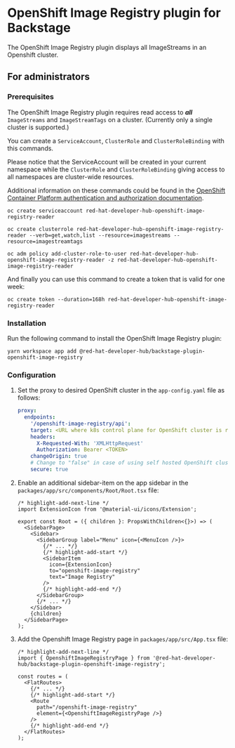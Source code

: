 # OpenShift Image Registry plugin for Backstage

The OpenShift Image Registry plugin displays all ImageStreams in an Openshift cluster.

## For administrators

### Prerequisites

The OpenShift Image Registry plugin requires read access to **_all_** `ImageStreams` and `ImageStreamTags` on a cluster. (Currently only a single cluster is supported.)

You can create a `ServiceAccount`, `ClusterRole` and `ClusterRoleBinding` with this commands.

Please notice that the ServiceAccount will be created in your current namespace while the `ClusterRole` and `ClusterRoleBinding` giving access to all namespaces are cluster-wide resources.

Additional information on these commands could be found in the [OpenShift Container Platform authentication and authorization documentation](https://docs.openshift.com/container-platform/latest/authentication/index.html).

```console
oc create serviceaccount red-hat-developer-hub-openshift-image-registry-reader

oc create clusterrole red-hat-developer-hub-openshift-image-registry-reader --verb=get,watch,list --resource=imagestreams --resource=imagestreamtags

oc adm policy add-cluster-role-to-user red-hat-developer-hub-openshift-image-registry-reader -z red-hat-developer-hub-openshift-image-registry-reader
```

And finally you can use this command to create a token that is valid for one week:

```console
oc create token --duration=168h red-hat-developer-hub-openshift-image-registry-reader
```

### Installation

Run the following command to install the OpenShift Image Registry plugin:

```console
yarn workspace app add @red-hat-developer-hub/backstage-plugin-openshift-image-registry
```

### Configuration

1. Set the proxy to desired OpenShift cluster in the `app-config.yaml` file as follows:

   ```yaml title="app-config.yaml"
   proxy:
     endpoints:
       '/openshift-image-registry/api':
       target: <URL where k8s control plane for OpenShift cluster is running>
       headers:
         X-Requested-With: 'XMLHttpRequest'
         Authorization: Bearer <TOKEN>
       changeOrigin: true
       # Change to "false" in case of using self hosted OpenShift cluster with a self-signed certificate
       secure: true
   ```

2. Enable an additional sidebar-item on the app sidebar in the `packages/app/src/components/Root/Root.tsx` file:

   ```tsx title="packages/app/src/components/Root/Root.tsx"
   /* highlight-add-next-line */
   import ExtensionIcon from '@material-ui/icons/Extension';

   export const Root = ({ children }: PropsWithChildren<{}>) => (
     <SidebarPage>
       <Sidebar>
         <SidebarGroup label="Menu" icon={<MenuIcon />}>
           {/* ... */}
           {/* highlight-add-start */}
           <SidebarItem
             icon={ExtensionIcon}
             to="openshift-image-registry"
             text="Image Registry"
           />
           {/* highlight-add-end */}
         </SidebarGroup>
         {/* ... */}
       </Sidebar>
       {children}
     </SidebarPage>
   );
   ```

3. Add the Openshift Image Registry page in `packages/app/src/App.tsx` file:

   ```tsx title="packages/app/src/App.tsx"
   /* highlight-add-next-line */
   import { OpenshiftImageRegistryPage } from '@red-hat-developer-hub/backstage-plugin-openshift-image-registry';

   const routes = (
     <FlatRoutes>
       {/* ... */}
       {/* highlight-add-start */}
       <Route
         path="/openshift-image-registry"
         element={<OpenshiftImageRegistryPage />}
       />
       {/* highlight-add-end */}
     </FlatRoutes>
   );
   ```
